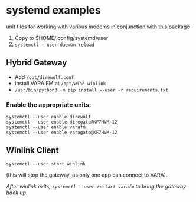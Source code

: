 # systemd examples

unit files for working with various modems in conjunction with this package

1. Copy to $HOME/.config/systemd/user
2. `systemctl --user daemon-reload`

## Hybrid Gateway

  * Add `/opt/direwolf.conf`
  * install VARA FM at `/opt/wine-winlink`
  * `/usr/bin/python3 -m pip install --user -r requirements.txt`

### Enable the appropriate units:

```
systemctl --user enable direwolf
systemctl --user enable diregate@KF7HVM-12
systemctl --user enable varafm
systemctl --user enable varagate@KF7HVM-12
```

## Winlink Client

```
systemctl --user start winlink
```

(this will stop the gateway, as only one app can connect to VARA).

_After winlink exits, `systemctl --user restart varafm` to bring the
gateway back up._
